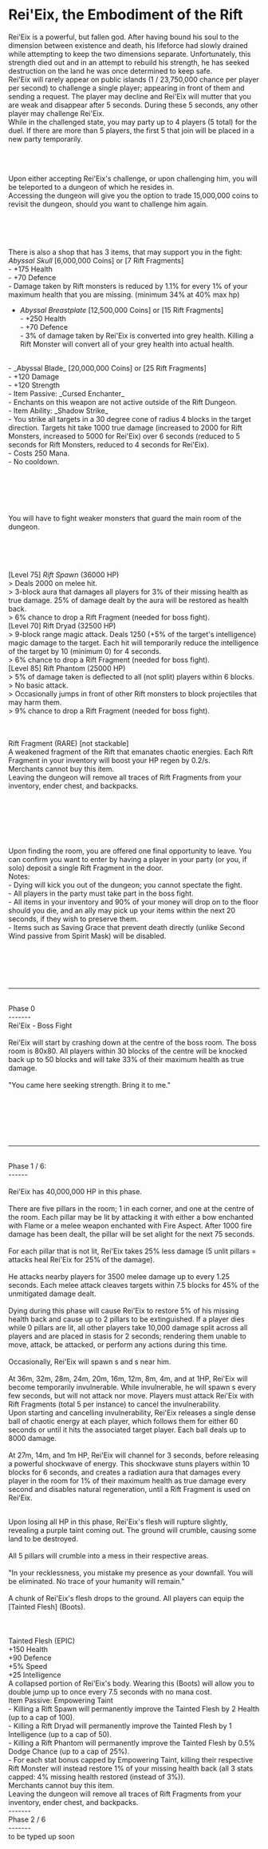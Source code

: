 # Rei'Eix, the Embodiment of the Rift

Rei'Eix is a powerful, but fallen god. After having bound his soul to the dimension between existence and death, his lifeforce had slowly drained while attempting to keep the two dimensions separate. Unfortunately, this strength died out and in an attempt to rebuild his strength, he has seeked destruction on the land he was once determined to keep safe.
<br />
Rei'Eix will rarely appear on public islands (1 / 23,750,000 chance per player per second) to challenge a single player; appearing in front of them and sending a request. The player may decline and Rei'Eix will mutter that you are weak and disappear after 5 seconds. During these 5 seconds, any other player may challenge Rei'Eix.
<br />
While in the challenged state, you may party up to 4 players (5 total) for the duel. If there are more than 5 players, the first 5 that join will be placed in a new party temporarily.

<br /><br />

Upon either accepting Rei'Eix's challenge, or upon challenging him, you will be teleported to a dungeon of which he resides in.
<br />
Accessing the dungeon will give you the option to trade 15,000,000 coins to revisit the dungeon, should you want to challenge him again.


<br /><br /><br />

There is also a shop that has 3 items, that may support you in the fight:
<br />
_Abyssal Skull_ [6,000,000 Coins] or [7 Rift Fragments]
<br />    - +175 Health
<br />    - +70 Defence
<br />    - Damage taken by Rift monsters is reduced by 1.1% for every 1% of your maximum health that you are missing. (minimum 34% at 40% max hp) 
<br />    
- _Abyssal Breastplate_ [12,500,000 Coins] or [15 Rift Fragments]
<br />    - +250 Health
<br />    - +70 Defence
<br />    - 3% of damage taken by Rei'Eix is converted into grey health. Killing a Rift Monster will convert all of your grey health into actual health.
<br />    
- _Abyssal Blade_ [20,000,000 Coins] or [25 Rift Fragments]
<br />    - +120 Damage
<br />    - +120 Strength
<br />    - Item Passive: _Cursed Enchanter_
<br />        - Enchants on this weapon are not active outside of the Rift Dungeon.
<br />    - Item Ability: _Shadow Strike_
<br />        - You strike all targets in a 30 degree cone of radius 4 blocks in the target direction. Targets hit take 1000 true damage (increased to 2000 for Rift Monsters, increased to 5000 for Rei'Eix) over 6 seconds (reduced to 5 seconds for Rift Monsters, reduced to 4 seconds for Rei'Eix).
<br />        - Costs 250 Mana.
<br />        - No cooldown.

<br /><br /><br /><br />


You will have to fight weaker monsters that guard the main room of the dungeon.

<br /><br /><br />

[Level 75] _Rift Spawn_ (36000 HP)
<br />> Deals 2000 on melee hit.
<br />> 3-block aura that damages all players for 3% of their missing health as true damage. 25% of damage dealt by the aura will be restored as health back.
<br />> 6% chance to drop a Rift Fragment (needed for boss fight).
<br />
[Level 70] Rift Dryad (32500 HP)
<br />> 9-block range magic attack. Deals 1250 (+5% of the target's intelligence) magic damage to the target. Each hit will temporarily reduce the intelligence of the target by 10 (minimum 0) for 4 seconds.
<br />> 6% chance to drop a Rift Fragment (needed for boss fight).
<br />
[Level 85] Rift Phantom (25000 HP)
<br />> 5% of damage taken is deflected to all (not split) players within 6 blocks.
<br />> No basic attack.
<br />> Occasionally jumps in front of other Rift monsters to block projectiles that may harm them.
<br />> 9% chance to drop a Rift Fragment (needed for boss fight).

<br /><br />
Rift Fragment (RARE) [not stackable]
<br />A weakened fragment of the Rift that emanates chaotic energies. Each Rift Fragment in your inventory will boost your HP regen by 0.2/s.
<br />Merchants cannot buy this item.
<br />Leaving the dungeon will remove all traces of Rift Fragments from your inventory, ender chest, and backpacks.


<br /><br /><br /><br /><br />


Upon finding the room, you are offered one final opportunity to leave. You can confirm you want to enter by having a player in your party (or you, if solo) deposit a single Rift Fragment in the door.
<br />
Notes:
<br />- Dying will kick you out of the dungeon; you cannot spectate the fight.
<br />- All players in the party must take part in the boss fight.
<br />- All items in your inventory and 90% of your money will drop on to the floor should you die, and an ally may pick up your items within the next 20 seconds, if they wish to preserve them.
<br />- Items such as Saving Grace that prevent death directly (unlike Second Wind passive from Spirit Mask) will be disabled.


<br /><br /><br /><br />

-------
<br />Phase 0
<br />-------
<br />Rei'Eix - Boss Fight
<br />
<br />Rei'Eix will start by crashing down at the centre of the boss room. The boss room is 80x80. All players within 30 blocks of the centre will be knocked back up to 50 blocks and will take 33% of their maximum health as true damage.
<br />
<br />"You came here seeking strength. Bring it to me."


<br /><br /><br /><br /><br />

------
<br />Phase 1 / 6:
<br />------
<br />
<br />Rei'Eix has 40,000,000 HP in this phase.
<br />
<br />There are five pillars in the room; 1 in each corner, and one at the centre of the room. Each pillar may be lit by attacking it with either a bow enchanted with Flame or a melee weapon enchanted with Fire Aspect. After 1000 fire damage has been dealt, the pillar will be set alight for the next 75 seconds.
<br />
<br />For each pillar that is not lit, Rei'Eix takes 25% less damage (5 unlit pillars = attacks heal Rei'Eix for 25% of the damage).
<br />
<br />He attacks nearby players for 3500 melee damage up to every 1.25 seconds. Each melee attack cleaves targets within 7.5 blocks for 45% of the unmitigated damage dealt.
<br />
<br />Dying during this phase will cause Rei'Eix to restore 5% of his missing health back and cause up to 2 pillars to be extinguished. If a player dies while 0 pillars are lit, all other players take 10,000 damage split across all players and are placed in stasis for 2 seconds; rendering them unable to move, attack, be attacked, or perform any actions during this time.
<br />
<br />Occasionally, Rei'Eix will spawn <Rift Spawn>s and <Rift Phantom>s near him.
<br />
<br />At 36m, 32m, 28m, 24m, 20m, 16m, 12m, 8m, 4m, and at 1HP, Rei'Eix will become temporarily invulnerable. While invulnerable, he will spawn <Rift Dryad>s every few seconds, but will not attack nor move. Players must attack Rei'Eix with Rift Fragments (total 5 per instance) to cancel the invulnerability.
<br />Upon starting and cancelling invulnerability, Rei'Eix releases a single dense ball of chaotic energy at each player, which follows them for either 60 seconds or until it hits the associated target player. Each ball deals up to 8000 damage.
<br />
<br />At 27m, 14m, and 1m HP, Rei'Eix will channel for 3 seconds, before releasing a powerful shockwave of energy. This shockwave stuns players within 10 blocks for 6 seconds, and creates a radiation aura that damages every player in the room for 1% of their maximum health as true damage every second and disables natural regeneration, until a Rift Fragment is used on Rei'Eix.
<br />


<br />Upon losing all HP in this phase, Rei'Eix's flesh will rupture slightly, revealing a purple taint coming out. The ground will crumble, causing some land to be destroyed.
<br />
<br />All 5 pillars will crumble into a mess in their respective areas.
<br />
<br />"In your recklessness, you mistake my presence as your downfall. You will be eliminated. No trace of your humanity will remain."
<br />
<br />A chunk of Rei'Eix's flesh drops to the ground. All players can equip the [Tainted Flesh] (Boots).
<br />
<br />
<br />
<br />Tainted Flesh (EPIC)
<br />+150 Health
<br />+90 Defence
<br />+5% Speed
<br />+25 Intelligence
<br />A collapsed portion of Rei'Eix's body. Wearing this (Boots) will allow you to double jump up to once every 7.5 seconds with no mana cost.
<br />Item Passive: Empowering Taint
<br />- Killing a Rift Spawn will permanently improve the Tainted Flesh by 2 Health (up to a cap of 100).
<br />- Killing a Rift Dryad will permanently improve the Tainted Flesh by 1 Intelligence (up to a cap of 50).
<br />- Killing a Rift Phantom will permanently improve the Tainted Flesh by 0.5% Dodge Chance (up to a cap of 25%).
<br />- For each stat bonus capped by Empowering Taint, killing their respective Rift Monster will instead restore 1% of your missing health back (all 3 stats capped: 4% missing health restored (instead of 3%)).
<br />Merchants cannot buy this item.
<br />Leaving the dungeon will remove all traces of Rift Fragments from your inventory, ender chest, and backpacks.
<br />-------
<br />Phase 2 / 6
<br />-------
<br />to be typed up soon
